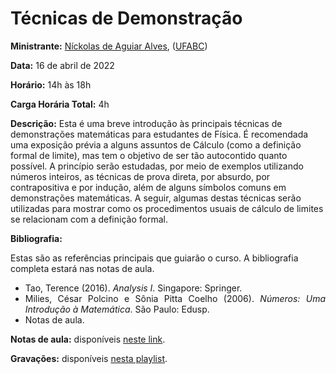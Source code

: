 # Técnicas de Demonstração

**Ministrante:** [Níckolas de Aguiar Alves](https://alves-nickolas.github.io/), ([UFABC](https://fisica.ufabc.edu.br/index.php/pt/))

**Data:** 16 de abril de 2022

**Horário:** 14h às 18h

**Carga Horária Total:** 4h

**Descrição:** Esta é uma breve introdução às principais técnicas de demonstrações matemáticas para estudantes de Física. É recomendada uma exposição prévia a alguns assuntos de Cálculo (como a definição formal de limite), mas tem o objetivo de ser tão autocontido quanto possível. A princípio serão estudadas, por meio de exemplos utilizando números inteiros, as técnicas de prova direta, por absurdo, por contrapositiva e por indução, além de alguns símbolos comuns em demonstrações matemáticas. A seguir, algumas destas técnicas serão utilizadas para mostrar como os procedimentos usuais de cálculo de limites se relacionam com a definição formal.

**Bibliografia:**

Estas são as referências principais que guiarão o curso. A bibliografia completa estará nas notas de aula.

<div style="text-align: justify">
 <ul>
   <li> Tao, Terence (2016). <i>Analysis I</i>. Singapore: Springer. </li>
   <li> Milies, César Polcino e Sônia Pitta Coelho (2006). <i>Números: Uma Introdução à Matemática</i>. São Paulo: Edusp.</li>
   <li> Notas de aula. </li>
 </ul>
</div>

**Notas de aula:** disponíveis [neste link](https://alves-nickolas.github.io/pdf/Técnicas_de_Demonstração.pdf).

**Gravações:** disponíveis [nesta playlist](https://youtube.com/playlist?list=PLUtepDnpw2tNwGf5waaIHTmUAoedAqRpD).
